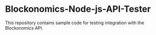 # Blockonomics-Node-js-API-Tester
This repository contains sample code for testing integration with the Blockonomics API. 
